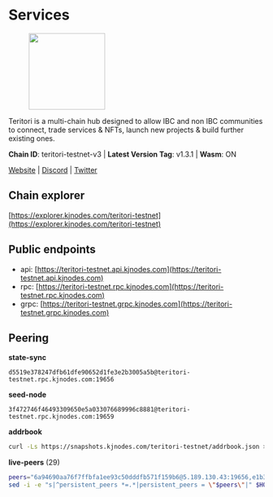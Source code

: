 # Services

<figure><img src="https://raw.githubusercontent.com/kj89/testnet_manuals/main/pingpub/logos/teritori.png" width="150" alt=""><figcaption></figcaption></figure>

Teritori is a multi-chain hub designed to allow IBC and non IBC communities  to connect, trade services & NFTs, launch new projects & build further existing ones.

**Chain ID**: teritori-testnet-v3 | **Latest Version Tag**: v1.3.1 | **Wasm**: ON

[Website](https://teritori.com) | [Discord](https://discord.gg/teritori) | [Twitter](https://twitter.com/TeritoriNetwork)




## Chain explorer
[https://explorer.kjnodes.com/teritori-testnet](https://explorer.kjnodes.com/teritori-testnet)

## Public endpoints

* api: [https://teritori-testnet.api.kjnodes.com](https://teritori-testnet.api.kjnodes.com)
* rpc: [https://teritori-testnet.rpc.kjnodes.com](https://teritori-testnet.rpc.kjnodes.com)
* grpc: [https://teritori-testnet.grpc.kjnodes.com](https://teritori-testnet.grpc.kjnodes.com)

## Peering

**state-sync**

```text
d5519e378247dfb61dfe90652d1fe3e2b3005a5b@teritori-testnet.rpc.kjnodes.com:19656
```

**seed-node**

```text
3f472746f46493309650e5a033076689996c8881@teritori-testnet.rpc.kjnodes.com:19659
```

**addrbook**
```bash
curl -Ls https://snapshots.kjnodes.com/teritori-testnet/addrbook.json > $HOME/.teritorid/config/addrbook.json
```

**live-peers** (29)
```bash
peers="6a94690aa76f7ffbfa1ee93c50dddfb571f159b6@5.189.130.43:19656,e1b331c1f3cba509960c65d6c6bc9b49532bcbaa@65.109.85.170:27656,5ae1012f9b0f4672d8152de903d115dd2f1a3ee3@65.21.170.3:27656,d5519e378247dfb61dfe90652d1fe3e2b3005a5b@65.109.68.190:19656,3614bc766d73bebf6b73737b6690af60e7f0683e@65.108.206.118:46656,b6640a6b6062be34a0b5eedb0524c320f31959ef@65.108.234.26:28656,c89ecc57dc30addb7e9032684916725c25b2a6c5@162.55.103.44:26656,31413c99357d0cfc48a46767ade171db2ea0205e@135.181.138.160:46656,39a4dbd5a4199187bf4f6b30ac03156b3e3d7b29@65.21.139.170:20026,b33ebb4672f929dddde1365c9678a39abfd881fb@54.202.144.51:26656,8ef4ef39a887861744717feacc350403387c4c56@65.109.38.54:21096,ec0c58dbfe67a12ea16951134e29a6566ac05add@185.217.125.98:26656,303666c503cd27161529692de701f5b2d3a2f043@65.109.23.114:15956,4ebfdac0d496be2407c02202e5ad6f226a11b37a@65.21.134.202:26736,53f69cd52a4b633179b9e762cf8d51f6696a27f6@51.159.141.148:26656,15dd94f68c450da2c3b7c60b6364e3dce6f0cbf2@185.193.66.68:26641,69012ce642095e15f588ddb154327633bb2ecb9c@65.109.39.223:26656,ac94097daec8a32d4ed3f074f26f214cedfbb541@85.173.112.154:26656,3b539b6cff93fb3631d0a600a56ade3c6ca6bea3@51.79.28.170:26656,07d196ccefcadc548c6cd06cfea425f1544b1495@213.239.217.52:41656,b9bd31a2a68a09d324a9deaf41144ff6d0dbe260@65.108.192.123:15656,a97eb7a4f3d857f1ff82265d2905fc0762a6bfd4@135.125.5.31:54256,ec8faa221a99f5c6d8f647cd08f60f2ace0ed1e2@65.109.112.20:11044,bf100c1b6b44a6e96ab5691f3023cec3c27747fd@144.126.142.78:46656,c56b132be41b247c9f8fa1f2addaca57f9946e29@75.119.159.159:44656,66359b449c124c166a50f96038d493fec398dfbe@149.102.153.186:19656,e78cee0e46927e483212e0313a35da6cc9151ed5@65.109.28.219:15956,b210513cff3daa334acfc8df733944facc1b061f@144.76.201.43:26856,6bc9f80a5123d62c23aadb7b5d68b740a794b0c6@207.180.194.156:36656"
sed -i -e "s|^persistent_peers *=.*|persistent_peers = \"$peers\"|" $HOME/.teritorid/config/config.toml
```
